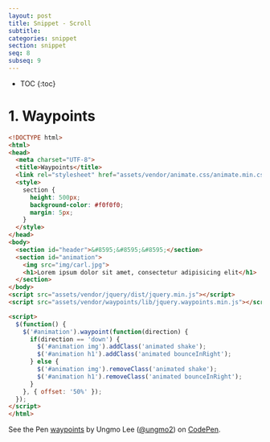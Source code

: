 ```yaml
---
layout: post
title: Snippet - Scroll
subtitle:
categories: snippet
section: snippet
seq: 8
subseq: 9
---
```


* TOC
{:toc}

# 1. Waypoints

```html
<!DOCTYPE html>
<html>
<head>
  <meta charset="UTF-8">
  <title>Waypoints</title>
  <link rel="stylesheet" href="assets/vendor/animate.css/animate.min.css">
  <style>
    section {
      height: 500px;
      background-color: #f0f0f0;
      margin: 5px;
    }
  </style>
</head>
<body>
  <section id="header">&#8595;&#8595;&#8595;</section>
  <section id="animation">
    <img src="img/carl.jpg">
    <h1>Lorem ipsum dolor sit amet, consectetur adipisicing elit</h1>
  </section>
</body>
<script src="assets/vendor/jquery/dist/jquery.min.js"></script>
<script src="assets/vendor/waypoints/lib/jquery.waypoints.min.js"></script>

<script>
  $(function() {
    $('#animation').waypoint(function(direction) {
      if(direction == 'down') {
        $('#animation img').addClass('animated shake');
        $('#animation h1').addClass('animated bounceInRight');
      } else {
        $('#animation img').removeClass('animated shake');
        $('#animation h1').removeClass('animated bounceInRight');
      }
    }, { offset: '50%' });
  });
</script>
</html>
```

<p data-height="265" data-theme-id="0" data-slug-hash="aBJJdo" data-default-tab="result" data-user="ungmo2" data-embed-version="2" data-pen-title="waypoints" class="codepen">See the Pen <a href="http://codepen.io/ungmo2/pen/aBJJdo/">waypoints</a> by Ungmo Lee (<a href="http://codepen.io/ungmo2">@ungmo2</a>) on <a href="http://codepen.io">CodePen</a>.</p>
<script async src="https://production-assets.codepen.io/assets/embed/ei.js"></script>
